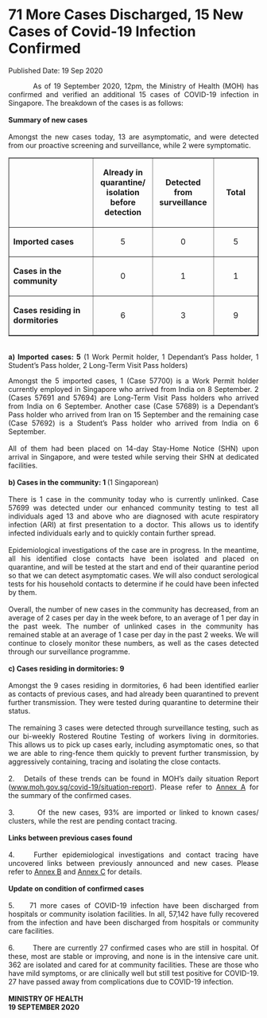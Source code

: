 <html>
    <meta http-equiv="Content-Type" content="text/html; charset=utf-8"/>
    <meta charset="utf-8"/>
    <title>71 More Cases Discharged, 15 New Cases of Covid-19 Infection Confirmed</title>
    <body><h1>71 More Cases Discharged, 15 New Cases of Covid-19 Infection Confirmed</h1>
    <p>Published Date: 19 Sep 2020</p> <p style="text-align: justify;">&nbsp; &nbsp; &nbsp; &nbsp; &nbsp;As of 19 September 2020, 12pm, the Ministry of Health (MOH) has confirmed and verified an additional 15 cases of COVID-19 infection in Singapore. The breakdown of the cases is as follows:<br><br><strong>Summary of new cases<br><br></strong>Amongst the new cases today, 13 are asymptomatic, and were detected from our proactive screening and surveillance, while 2 were symptomatic.</p><table border="1" cellspacing="0" cellpadding="0"><tbody><tr><td width="241" valign="top"><p>&nbsp;</p></td><td width="120"><p align="center"><strong>Already in quarantine/ isolation before detection</strong></p></td><td width="120"><p align="center"><strong>Detected from surveillance</strong></p></td><td width="120"><p align="center"><strong>Total</strong></p></td></tr><tr><td width="241" valign="top"><p><strong>Imported cases</strong></p></td><td width="120"><p align="center">5</p></td><td width="120"><p align="center">0</p></td><td width="120"><p align="center">5</p></td></tr><tr><td width="241" valign="top"><p><strong>Cases in the community</strong></p></td><td width="120"><p align="center">0</p></td><td width="120"><p align="center">1</p></td><td width="120"><p align="center">1</p></td></tr><tr><td width="241" valign="top"><p><strong>Cases residing in dormitories</strong></p></td><td width="120"><p align="center">6</p></td><td width="120"><p align="center">3</p></td><td width="120"><p align="center">9</p></td></tr></tbody></table><p style="text-align: justify;"><span style="text-align: left;"><br><strong>a) Imported cases: 5</strong> (1 Work Permit holder, 1 Dependant’s Pass holder, 1 Student’s Pass holder, 2 Long-Term Visit Pass holders)</span><br></p><div style="text-align: justify;">Amongst the 5 imported cases, 1 (Case 57700) is a Work Permit holder currently employed in Singapore who arrived from India on 8 September. 2 (Cases 57691 and 57694) are Long-Term Visit Pass holders who arrived from India on 6 September. Another case (Case 57689) is a Dependant’s Pass holder who arrived from Iran on 15 September and the remaining case (Case 57692) is a Student’s Pass holder who arrived from India on 6 September.&nbsp;<br><br>All of them had been placed on 14-day Stay-Home Notice (SHN) upon arrival in Singapore, and were tested while serving their SHN at dedicated facilities.&nbsp;<br><br><strong>b) Cases in the community: 1 </strong>(1 Singaporean)<br><br>There is 1 case in the community today who is currently unlinked. Case 57699 was detected under our enhanced community testing to test all individuals aged 13 and above who are diagnosed with acute respiratory infection (ARI) at first presentation to a doctor. This allows us to identify infected individuals early and to quickly contain further spread.&nbsp;<br><br>Epidemiological investigations of the case are in progress. In the meantime, all his identified close contacts have been isolated and placed on quarantine, and will be tested at the start and end of their quarantine period so that we can detect asymptomatic cases. We will also conduct serological tests for his household contacts to determine if he could have been infected by them.&nbsp;<br><br>Overall, the number of new cases in the community has decreased, from an average of 2 cases per day in the week before, to an average of 1 per day in the past week. The number of unlinked cases in the community has remained stable at an average of 1 case per day in the past 2 weeks. We will continue to closely monitor these numbers, as well as the cases detected through our surveillance programme.<br><br><strong>c) Cases residing in dormitories: 9<br></strong><br>Amongst the 9 cases residing in dormitories, 6 had been identified earlier as contacts of previous cases, and had already been quarantined to prevent further transmission. They were tested during quarantine to determine their status.&nbsp;&nbsp;<br><br>The remaining 3 cases were detected through surveillance testing, such as our bi-weekly Rostered Routine Testing of workers living in dormitories. This allows us to pick up cases early, including asymptomatic ones, so that we are able to ring-fence them quickly to prevent further transmission, by aggressively containing, tracing and isolating the close contacts.&nbsp;<br><br>2.&nbsp; &nbsp;Details of these trends can be found in MOH’s daily situation Report (<a href="http://www.moh.gov.sg/covid-19/situation-report" title="" class="" target="">www.moh.gov.sg/covid-19/situation-report</a>). Please refer to <a href="/docs/librariesprovider5/default-document-library/annex-a6a09781b5fcf4df4a1dd53e1f2be8c66.pdf?sfvrsn=f4443a45_0" title="Annex A">Annex A</a>&nbsp;for the summary of the confirmed cases.&nbsp;<br><br>3.&nbsp; &nbsp; &nbsp; &nbsp;Of the new cases, 93% are imported or linked to known cases/ clusters, while the rest are pending contact tracing.&nbsp;<br><br><strong>Links between previous cases found<br></strong><br>4.&nbsp; &nbsp; Further epidemiological investigations and contact tracing have uncovered links between previously announced and new cases. Please refer to <a href="/docs/librariesprovider5/default-document-library/annex-bb218084770c84ddea468af4741813e96.pdf?sfvrsn=27eaa6e2_0" title="Annex B">Annex B</a>&nbsp;and <a href="/docs/librariesprovider5/default-document-library/annex-c7d37e23ab25148b6a8acaff6faf796ca.pdf?sfvrsn=560f14b1_0" title="Annex C">Annex C</a>&nbsp;for details.&nbsp;<br><br><strong>Update on condition of confirmed cases<br></strong><br>5.&nbsp; &nbsp; 71 more cases of COVID-19 infection have been discharged from hospitals or community isolation facilities. In all, 57,142 have fully recovered from the infection and have been discharged from hospitals or community care facilities.&nbsp;<br><br>6.&nbsp; &nbsp; &nbsp; &nbsp;There are currently 27 confirmed cases who are still in hospital. Of these, most are stable or improving, and none is in the intensive care unit. 362 are isolated and cared for at community facilities. These are those who have mild symptoms, or are clinically well but still test positive for COVID-19. 27 have passed away from complications due to COVID-19 infection.&nbsp;<br><br><strong>MINISTRY OF HEALTH<br>19 SEPTEMBER 2020</strong><br><div><br></div><br></div></body>
</html>